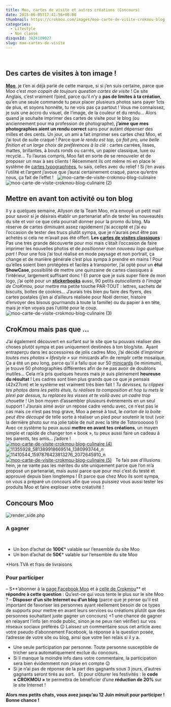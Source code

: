 ```yaml
---
title: Moo, cartes de visite et autres créations (Concours)
date: 2015-06-05T17:41:56+00:00
thumbnail: https://crokmou.com/images/moo-carte-de-visite-crokmou-blog-culinaire-1.jpg
categories:
  - Lifestyle
  - Non classé
disqusId: 3824109027
slug: moo-cartes-de-visite
---
```


 

## Des cartes de visites à ton image !

**[Moo](http://uk.moo.com/fr/)**, je t’en ai déjà parlé de cette marque, si si j’en suis certaine, parce que Moo c’est _mon copain de toujours question cartes de visite_ ! Ce site Anglais, c’est vraiment l’pied, parce qu’il n’y a **pas de limites à ta création**, qu’en une seule commande tu peux placer plusieurs photos sans payer 1cts de plus, et soyons honnête, tu ne vois pas ça partout ! Vous me connaissez, je suis une accro du visuel, de l’image, de la couleur et du rendu… Alors quand je souhaite imprimer des cartes de visite pour le blog (ou anciennement pour ma profession de photographe), **j’aime que mes photographies aient un rendu correct** sans pour autant dépenser des milles et des cents. Un jour, un ami a fait imprimer ses cartes chez Moo, et j’ai tout de suite craqué ! Parce que _le rendu est top, ça fait pro, une belle finition et un large choix de préférences à la clé_ : cartes carrées, lisses, mattes, brillantes, à bouts ronds ou carrés, un papier classique, luxe ou recyclé… Tu l’auras compris, Moo fait en sorte de se renouveler et de proposer un max à ses clients ! Récemment ils ont même mi en place le système de [cartes typographiées](http://uk.moo.com/fr/products/letterpress-business-cards.html), tu sais, celles avec du relief ! Si j’en avais l’utilité et l’argent j’avoue que j’aurai certainement craqué, parce qu’entre nous, ça fait de l’effet !   ![moo-carte-de-visite-crokmou-blog-culinaire](https://crokmou.com/images/moo-carte-de-visite-crokmou-blog-culinaire_uxuacg.jpg)![moo-carte-de-visite-crokmou-blog-culinaire (2)](https://crokmou.com/images/moo-carte-de-visite-crokmou-blog-culinaire-2_feuvat.jpg)

## Mettre en avant ton activité ou ton blog

Il y a quelques semaine, Allyson de la Team Moo, m’a envoyé un petit mail pour savoir si je désirais établir un partenariat afin de tester les nouveautés du site et voir ce que cela pourrait donner pour la promo du blog. Ma réserve de cartes diminuant assez rapidement j’ai accepté et j’ai eu l’occasion de tester des trucs plutôt sympa, que je n’aurais peut être pas achetés si cela ne m’avait pas été offert. **Les [cartes de visites classiques](http://uk.moo.com/fr/products/original-business-cards.html)** : Pas une très grande découverte pour moi mais c’était l’occasion de faire imprimer les nouvelles photos et de _positionner mon nouveau logo quelque part_ ! Pour une fois j’ai tout réalisé en mode paysage et non portrait, ça change et de manière générale c’est plus sympa à prendre en mains ! Pour qu’elles soient bien protégées et faciles à transporter, j’ai opté pour un **étui ShowCase**, possibilité de mettre une quinzaine de cartes classiques à l’intérieur, largement suffisant donc ! Et parce que je suis super fière de mon logo, j’ai opté pour un [**stickerbooks**](http://uk.moo.com/fr/products/stickerbooks.html) aussi, 90 petits _autocollants à l’image de CroKmou_, pour mettre ma petite touche PAR-TOUT : lettres, sachets de biscuits, boites de cookies… J’aurais très bien pu faire des flyers, des cartes postales (j’en ai d’ailleurs réalisée pour Noël dernier, histoire d’envoyer des bisous gourmands à toute la famille) ou du papier à en tête, mais je n’en voyais pas l’utilité pour le coup.   ![moo-carte-de-visite-crokmou-blog-culinaire (3)](https://crokmou.com/images/moo-carte-de-visite-crokmou-blog-culinaire-3_zawjit.jpg)

## CroKmou mais pas que …

J’ai également découvert en surfant sur le site que tu pouvais réaliser des choses plutôt sympa et pas uniquement destinées à ton blog/site.  Ayant entraperçu dans les accessoires de jolis cadres Moo, j’ai décidé d’_imprimer toutes mes photos « lifestyle »_ sur minicards afin de remplir cette mosaïque. Ça a été un peu long, parce qu’il a fallu que sur 50 [minicards](http://uk.moo.com/fr/products/minicards.html) (le minimum), je trouve 50 photographies différentes afin de ne pas avoir de doublons inutiles… Cela m’a pris quelques heures mais je suis pleinement **heureuse du résultat** ! Les cadres sont bien plus grands que ce que je pensais (42x27cm) et le système est vraiment très bien fait ! _Tu dévisses, tu clippes tes photos dans les petits étuis, tu réalises ta composition et hop tu mets le plexi par dessus, tu replaces les visses et te voilà avec un cadre trop chouette_ ! Un bon moyen d’assembler plusieurs évènements en un seul support ! J’aurais aimé avoir un repose cadre vendu avec, ce n’est pas le cas mais ce n’est pas trop grave, Moo a pensé à tout, le _carton de la boite peut être découpé_ de telle sorte à réaliser un pied pour soutenir le tout (voir la dernière photo sur ma jolie table de nuit avec la tête de Totoroooooo !) Avec ce système tu peux aussi **mettre en avant tes créations**, un moyen simple et rapide de changer ton « book », tu peux aussi faire un cadeau à tes parents, tes amis… j’adore !   [![moo-carte-de-visite-crokmou-blog-culinaire (4)](https://crokmou.com/images/moo-carte-de-visite-crokmou-blog-culinaire-4_zwohau.jpg)](https://crokmou.com/images/moo-carte-de-visite-crokmou-blog-culinaire-4_zwohau.jpg) ![11355928_581389918669514_1380993744_n](http://www.crokmou.com/wp-content/uploads/2015/06/11355928_581389918669514_1380993744_n.jpg)![11410544_1597876423813276_2072645910_n](http://www.crokmou.com/wp-content/uploads/2015/06/11410544_1597876423813276_2072645910_n.jpg) [![moo-carte-de-visite-crokmou-blog-culinaire (5)](https://crokmou.com/images/moo-carte-de-visite-crokmou-blog-culinaire-5_wugp9x.jpg)](https://crokmou.com/images/moo-carte-de-visite-crokmou-blog-culinaire-5_wugp9x.jpg)   Te fais pas d’illusions hein, je ne vante pas les mérites du site uniquement parce que l’on m’a proposé un partenariat, mais aussi parce que pour moi c’est du testé et approuvé depuis bien longtemps ! Et parce que chez Moo ils sont sympa, on vous a préparé un concours afin que vous puissiez vous aussi tester les produits Moo et faire exploser votre créativité !

## **Concours Moo**

![render_side.php](http://www.crokmou.com/wp-content/uploads/2015/06/render_side.php_.png)

### A gagner

 
* Un bon d’achat de **100€*** valable sur l’ensemble du site Moo
* Un bon d’achat de **50€*** valable sur l’ensemble du site Moo

*Hors TVA et frais de livraisons

### Pour participer

– S**’abonner à la [page Facebook Moo](https://www.facebook.com/moo.comFR) et à [celle de Crokmou](https://www.facebook.com/crokmou.blog)** et **répondre à cette question** : Qu’est-ce qui vous tente le plus sur le site Moo ? – **Disposer d’un site Internet ou d’un blog** (parce que je pense qu’il est important de favoriser les personnes ayant réellement besoin de ce types de supports pour mettre en avant leurs services ou créations plutôt que des personnes souhaitant juste gagner un concours) +1 une chance de gagner en relayant l’info (en mode public, sinon je ne peux rien vérifier) sur vos réseaux sociaux préférés 😉 Laissez un commentaire sous cet article avec votre pseudo d’abonnement Facebook, la réponse à la question posée, l’adresse de votre site ou blog, ainsi que votre lien relais si il y a.
* Une seule participation par personne. Toute personne susceptible de tricher sera automatiquement exclue du concours.
* Si il manque la moindre info dans votre commentaire, la participation sera bien évidemment non prise en compte 😉
* Si je n’ai pas de réponse de la part des gagnants sous 3 jours, d’autres gagnants seront tirés au sort.   Et pour clôturer les festivités : le **code « CROKMOU »** te permettra de bénéficier d’une **réduction de 20%** sur le site Internet !

**Alors mes petits chats, vous avez jusqu’au 12 Juin minuit pour participer ! Bonne chance !**